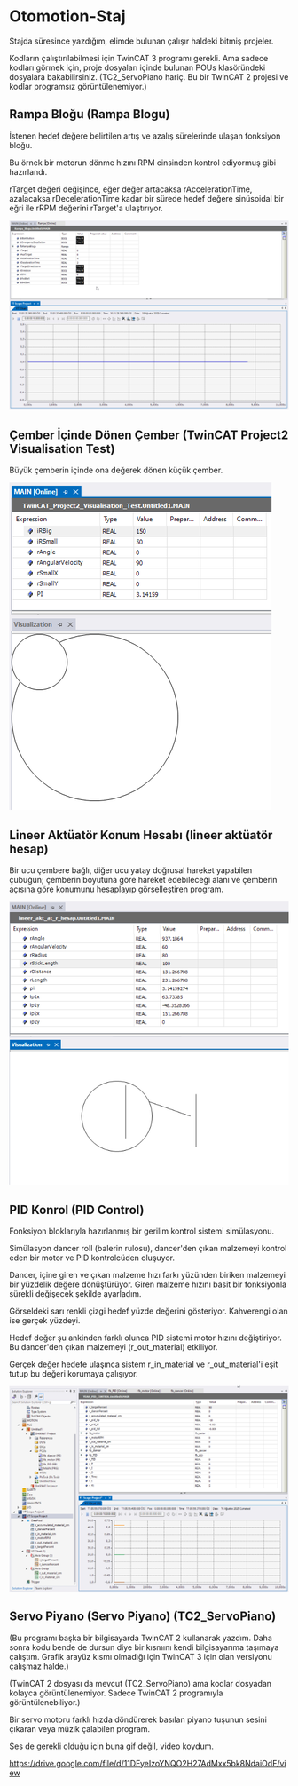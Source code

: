 # Otomotion-Staj

Stajda süresince yazdığım, elimde bulunan çalışır haldeki bitmiş projeler.

Kodların çalıştırılabilmesi için TwinCAT 3 programı gerekli. Ama sadece kodları görmek için, proje dosyaları içinde bulunan POUs klasöründeki dosyalara bakabilirsiniz. (TC2_ServoPiano hariç. Bu bir TwinCAT 2 projesi ve kodlar programsız görüntülenemiyor.)

## Rampa Bloğu (Rampa Blogu)
İstenen hedef değere belirtilen artış ve azalış sürelerinde ulaşan fonksiyon bloğu.

Bu örnek bir motorun dönme hızını RPM cinsinden kontrol ediyormuş gibi hazırlandı.

rTarget değeri değişince, eğer değer artacaksa rAccelerationTime, azalacaksa rDecelerationTime kadar bir sürede hedef değere sinüsoidal bir eğri ile rRPM değerini rTarget'a ulaştırıyor.

![demo](https://github.com/DenizErdemAras/Otomotion-Staj/blob/a6707ab1886404050e4b50c0cfa450286d6df82f/Gif/rampa_blogu.gif)


## Çember İçinde Dönen Çember (TwinCAT Project2 Visualisation Test)
Büyük çemberin içinde ona değerek dönen küçük çember.

![demo](https://github.com/DenizErdemAras/Otomotion-Staj/blob/a001bf171f01b19173778c35d86e45ada6a33280/Gif/visualisation_test.gif)


## Lineer Aktüatör Konum Hesabı (lineer aktüatör hesap)
Bir ucu çembere bağlı, diğer ucu yatay doğrusal hareket yapabilen çubuğun; çemberin boyutuna göre hareket edebileceği alanı ve çemberin açısına göre konumunu hesaplayıp görselleştiren program.

![demo](https://github.com/DenizErdemAras/Otomotion-Staj/blob/a001bf171f01b19173778c35d86e45ada6a33280/Gif/lineer_aktutator_hesap.gif)


## PID Konrol (PID Control)
Fonksiyon bloklarıyla hazırlanmış bir gerilim kontrol sistemi simülasyonu.

Simülasyon dancer roll (balerin rulosu), dancer'den çıkan malzemeyi kontrol eden bir motor ve PID kontrolcüden oluşuyor.

Dancer, içine giren ve çıkan malzeme hızı farkı yüzünden biriken malzemeyi bir yüzdelik değere dönüştürüyor. Giren malzeme hızını basit bir fonksiyonla sürekli değişecek şekilde ayarladım.

Görseldeki sarı renkli çizgi hedef yüzde değerini gösteriyor. Kahverengi olan ise gerçek yüzdeyi.

Hedef değer şu ankinden farklı olunca PID sistemi motor hızını değiştiriyor. Bu dancer'den çıkan malzemeyi (r_out_material) etkiliyor.

Gerçek değer hedefe ulaşınca sistem r_in_material ve r_out_material'i eşit tutup bu değeri korumaya çalışıyor.

![demo](https://github.com/DenizErdemAras/Otomotion-Staj/blob/a001bf171f01b19173778c35d86e45ada6a33280/Gif/PID_dancer_visu.gif)


## Servo Piyano (Servo Piyano) (TC2_ServoPiano)
(Bu programı başka bir bilgisayarda TwinCAT 2 kullanarak yazdım. Daha sonra kodu bende de dursun diye bir kısmını kendi bilgisayarıma taşımaya çalıştım. Grafik arayüz kısmı olmadığı için TwinCAT 3 için olan versiyonu çalışmaz halde.)

(TwinCAT 2 dosyası da mevcut (TC2_ServoPiano) ama kodlar dosyadan kolayca görüntülenemiyor. Sadece TwinCAT 2 programıyla görüntülenebiliyor.)

Bir servo motoru farklı hızda döndürerek basılan piyano tuşunun sesini çıkaran veya müzik çalabilen program.

Ses de gerekli olduğu için buna gif değil, video koydum.

https://drive.google.com/file/d/11DFyeIzoYNQO2H27AdMxx5bk8NdaiOdF/view
